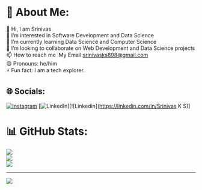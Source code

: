 # 💫 About Me:
👋 Hi, I am Srinivas<br>👀 I’m interested in Software Development and Data Science<br>🌱 I’m currently learning Data Science and Computer Science<br>💞️ I’m looking to collaborate on Web Development and Data Science projects<br>📫 How to reach me :My Email:srinivasks898@gmail.com<br>😄 Pronouns: he/him<br>⚡ Fun fact: I am a tech explorer.


## 🌐 Socials:
[![Instagram](https://img.shields.io/badge/Instagram-%23E4405F.svg?logo=Instagram&logoColor=white)](https://instagram.com/srinivasks_) [![LinkedIn](https://img.shields.io/badge/LinkedIn-%230077B5.svg?logo=linkedin&logoColor=white)][![Linkedin](https://linkedin.com/in/Srinivas K S)]


# 📊 GitHub Stats:
![](https://github-readme-stats.vercel.app/api?username=Srinivas-2410&theme=dark&hide_border=false&include_all_commits=false&count_private=false)<br/>
![](https://github-readme-streak-stats.herokuapp.com/?user=Srinivas-2410&theme=dark&hide_border=false)<br/>
![](https://github-readme-stats.vercel.app/api/top-langs/?username=Srinivas-2410&theme=dark&hide_border=false&include_all_commits=false&count_private=false&layout=compact)

---
[![](https://visitcount.itsvg.in/api?id=Srinivas-2410&icon=0&color=1)](https://visitcount.itsvg.in)

<!-- Proudly created with GPRM ( https://gprm.itsvg.in ) -->

